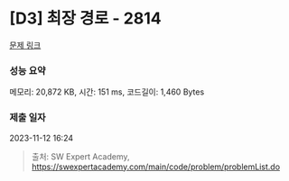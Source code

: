 # [D3] 최장 경로 - 2814 

[문제 링크](https://swexpertacademy.com/main/code/problem/problemDetail.do?contestProbId=AV7GOPPaAeMDFAXB) 

### 성능 요약

메모리: 20,872 KB, 시간: 151 ms, 코드길이: 1,460 Bytes

### 제출 일자

2023-11-12 16:24



> 출처: SW Expert Academy, https://swexpertacademy.com/main/code/problem/problemList.do